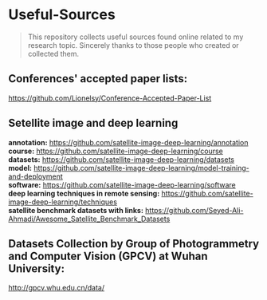 # Useful-Sources
> This repository collects useful sources found online related to my research topic. Sincerely thanks to those people who created or collected them.

## Conferences' accepted paper lists:
https://github.com/Lionelsy/Conference-Accepted-Paper-List

## Setellite image and deep learning
**annotation:** https://github.com/satellite-image-deep-learning/annotation  
**course:** https://github.com/satellite-image-deep-learning/course  
**datasets:** https://github.com/satellite-image-deep-learning/datasets  
**model:** https://github.com/satellite-image-deep-learning/model-training-and-deployment  
**software:** https://github.com/satellite-image-deep-learning/software  
**deep learning techniques in remote sensing:** https://github.com/satellite-image-deep-learning/techniques  
**satellite benchmark datasets with links:** https://github.com/Seyed-Ali-Ahmadi/Awesome_Satellite_Benchmark_Datasets  

## Datasets Collection by Group of Photogrammetry and Computer Vision (GPCV) at Wuhan University:
http://gpcv.whu.edu.cn/data/
